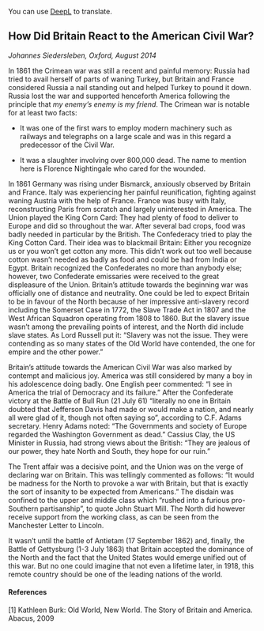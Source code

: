 You can use [DeepL](https://www.deepl.com/translator) to translate. 
## How Did Britain React to the American Civil War?


*Johannes Siedersleben, Oxford, August 2014*

In 1861 the Crimean war was still a recent and painful memory: Russia had tried to avail herself of
parts of waning Turkey, but Britain and France considered Russia a nail standing out and helped Turkey to pound it down. Russia lost the war and supported henceforth America following the principle
that *my enemy’s enemy is my friend*. The Crimean war is notable for at least two facts:

* It was one of the first wars to employ modern machinery such as railways and telegraphs on a
large scale and was in this regard a predecessor of the Civil War.

* It was a slaughter involving over 800,000 dead. The name to mention here is Florence Nightingale 
who cared for the wounded.

In 1861 Germany was rising under Bismarck, anxiously observed by Britain and France. 
Italy was experiencing her painful reunification, fighting against waning Austria with the help of France. 
France was busy with Italy, reconstructing Paris from scratch and largely uninterested in America.
The Union played the King Corn Card: They had plenty of food to deliver to Europe and did so
throughout the war. After several bad crops, food was badly needed in particular by the British. The
Confederacy tried to play the King Cotton Card. Their idea was to blackmail Britain: Either you recognize us or you won’t get cotton any more. This didn’t work out too well because cotton wasn’t
needed as badly as food and could be had from India or Egypt. Britain recognized the Confederates
no more than anybody else; however, two Confederate emissaries were received to the great displeasure of the Union. Britain’s attitude towards the beginning war was officially one of distance and
neutrality. One could be led to expect Britain to be in favour of the North because of her impressive
anti-slavery record including the Somerset Case in 1772, the Slave Trade Act in 1807 and the West
African Squadron operating from 1808 to 1860. But the slavery issue wasn’t among the prevailing
points of interest, and the North did include slave states. As Lord Russell put it: “Slavery was not the
issue. They were contending as so many states of the Old World have contended, the one for empire
and the other power.”

Britain’s attitude towards the American Civil War was also marked by contempt and malicious joy.
America was still considered by many a boy in his adolescence doing badly. One English peer commented:
“I see in America the trial of Democracy and its failure.” After the Confederate victory at the
Battle of Bull Run (21 July 61) “literally no one in Britain doubted that Jefferson Davis had made or
would make a nation, and nearly all were glad of it, though not often saying so”, 
according to C.F. Adams secretary. Henry Adams noted: “The Governments and society of Europe 
regarded the Washington Government as dead.” Cassius Clay, the US Minister in Russia, 
had strong views about the British:
“They are jealous of our power, they hate North and South, they hope for our ruin.”

The Trent affair was a decisive point, and the Union was on the verge of declaring war on Britain. This
was tellingly commented as follows: “It would be madness for the North to provoke a war with Britain, but that is exactly the sort of insanity to be expected from Americans.” The disdain was confined
to the upper and middle class which “rushed into a furious pro-Southern partisanship”, to quote John
Stuart Mill. The North did however receive support from the working class, as can be seen from the
Manchester Letter to Lincoln.

It wasn’t until the battle of Antietam (17 September 1862) and, finally, the Battle of Gettysburg (1-3
July 1863) that Britain accepted the dominance of the North and the fact that the United States
would emerge unified out of this war. But no one could imagine that not even a lifetime later, in
1918, this remote country should be one of the leading nations of the world.

#### References

[1] Kathleen Burk: Old World, New World. The Story of Britain and America. Abacus, 2009